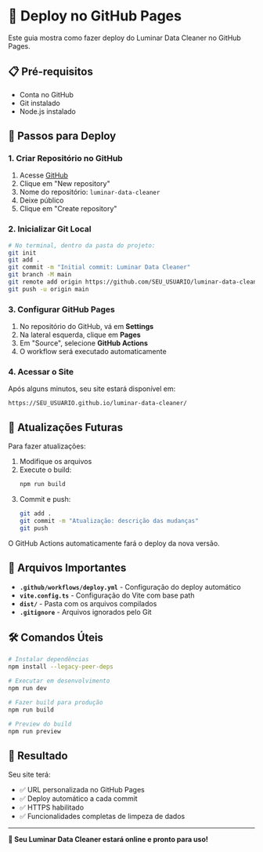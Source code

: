 # 🚀 Deploy no GitHub Pages

Este guia mostra como fazer deploy do Luminar Data Cleaner no GitHub Pages.

## 📋 Pré-requisitos

- Conta no GitHub
- Git instalado
- Node.js instalado

## 🔧 Passos para Deploy

### 1. Criar Repositório no GitHub

1. Acesse [GitHub](https://github.com)
2. Clique em "New repository"
3. Nome do repositório: `luminar-data-cleaner`
4. Deixe público
5. Clique em "Create repository"

### 2. Inicializar Git Local

```bash
# No terminal, dentro da pasta do projeto:
git init
git add .
git commit -m "Initial commit: Luminar Data Cleaner"
git branch -M main
git remote add origin https://github.com/SEU_USUARIO/luminar-data-cleaner.git
git push -u origin main
```

### 3. Configurar GitHub Pages

1. No repositório do GitHub, vá em **Settings**
2. Na lateral esquerda, clique em **Pages**
3. Em "Source", selecione **GitHub Actions**
4. O workflow será executado automaticamente

### 4. Acessar o Site

Após alguns minutos, seu site estará disponível em:
```
https://SEU_USUARIO.github.io/luminar-data-cleaner/
```

## 🔄 Atualizações Futuras

Para fazer atualizações:

1. Modifique os arquivos
2. Execute o build:
   ```bash
   npm run build
   ```
3. Commit e push:
   ```bash
   git add .
   git commit -m "Atualização: descrição das mudanças"
   git push
   ```

O GitHub Actions automaticamente fará o deploy da nova versão.

## 📁 Arquivos Importantes

- **`.github/workflows/deploy.yml`** - Configuração do deploy automático
- **`vite.config.ts`** - Configuração do Vite com base path
- **`dist/`** - Pasta com os arquivos compilados
- **`.gitignore`** - Arquivos ignorados pelo Git

## 🛠 Comandos Úteis

```bash
# Instalar dependências
npm install --legacy-peer-deps

# Executar em desenvolvimento
npm run dev

# Fazer build para produção
npm run build

# Preview do build
npm run preview
```

## 🎯 Resultado

Seu site terá:
- ✅ URL personalizada no GitHub Pages
- ✅ Deploy automático a cada commit
- ✅ HTTPS habilitado
- ✅ Funcionalidades completas de limpeza de dados

---

**🎉 Seu Luminar Data Cleaner estará online e pronto para uso!**
